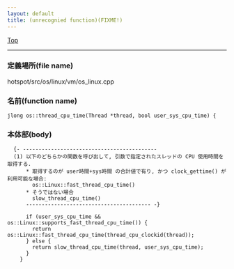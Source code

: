 ```yaml
---
layout: default
title: (unrecognied function)(FIXME!)
---
```

[Top](../index.html)

--- 
### 定義場所(file name)
hotspot/src/os/linux/vm/os_linux.cpp

### 名前(function name)
```
jlong os::thread_cpu_time(Thread *thread, bool user_sys_cpu_time) {
```

### 本体部(body)
```
  {- -------------------------------------------
  (1) 以下のどちらかの関数を呼び出して, 引数で指定されたスレッドの CPU 使用時間を取得する.
      * 取得するのが user時間+sys時間 の合計値で有り, かつ clock_gettime() が利用可能な場合:
        os::Linux::fast_thread_cpu_time()
      * そうではない場合
        slow_thread_cpu_time()
      ---------------------------------------- -}

	  if (user_sys_cpu_time && os::Linux::supports_fast_thread_cpu_time()) {
	    return os::Linux::fast_thread_cpu_time(thread_cpu_clockid(thread));
	  } else {
	    return slow_thread_cpu_time(thread, user_sys_cpu_time);
	  }
	}
	
```


